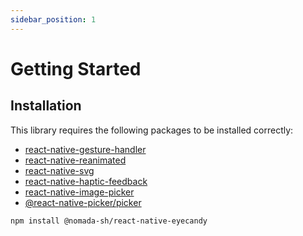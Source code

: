 ```yaml
---
sidebar_position: 1
---
```


# Getting Started

## Installation

This library requires the following packages to be installed correctly:

- [react-native-gesture-handler](https://github.com/software-mansion/react-native-gesture-handler)
- [react-native-reanimated](https://github.com/software-mansion/react-native-reanimated)
- [react-native-svg](https://github.com/react-native-community/react-native-svg)
- [react-native-haptic-feedback](https://github.com/junina-de/react-native-haptic-feedback)
- [react-native-image-picker](https://github.com/react-native-image-picker/react-native-image-picker)
- [@react-native-picker/picker](https://github.com/react-native-picker/picker)

```bash npm2yarn
npm install @nomada-sh/react-native-eyecandy
```
